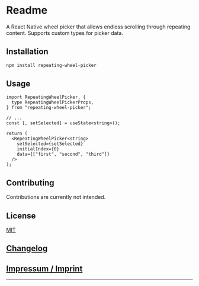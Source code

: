 # Readme

A React Native wheel picker that allows endless scrolling through repeating content.
Supports custom types for picker data.


## Installation

```sh
npm install repeating-wheel-picker
```


## Usage

```tsx
import RepeatingWheelPicker, {
  type RepeatingWheelPickerProps,
} from "repeating-wheel-picker";

// ...
const [, setSelected] = useState<string>();

return (
  <RepeatingWheelPicker<string>
    setSelected={setSelected}
    initialIndex={0}
    data={["first", "second", "third"]}
  />
);
```


## Contributing

Contributions are currently not intended.


## License

[MIT](LICENSE)


## [Changelog](CHANGELOG.md)


## [Impressum / Imprint](https://amabeth.github.io/#imprint)


---
